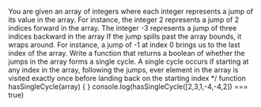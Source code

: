 You are given an array of integers where each integer represents a jump of its value in the array.
For instance, the integer 2 represents a jump of 2 indices forward in the array.
The integer -3 represents a jump of three indices backward in the array
If the jump spills past the array bounds, it wraps around.  For instance, a jump of -1 at index 0
brings us to the last index of the array.
Write a function that returns a boolean of whether the jumps in the array forms a single cycle.
A single cycle occurs if starting at any index in the array, following the jumps, ever element in the
array is visited exactly once before landing back on the starting index
*/
function hasSingleCycle(array) {
}
console.log(hasSingleCycle([2,3,1,-4,-4,2]) === true)
